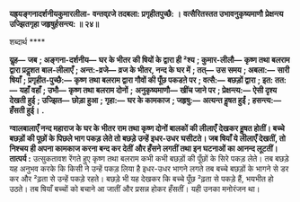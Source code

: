 **यह्र्यङ्गनादर्शनीयकुमारलीला-** **वन्तव्र्रजे तदबला: प्रगृहीतपुच्छै: ।** **वत्सैरितस्तत उभावनुकृष्यमाणौ** **प्रेक्षन्त्य उज्झितगृहा जहृषुर्हसन्त्य: ॥ २४॥** 

शब्दार्थ **** 

**यॢह—** **जब** **; अङ्गना-दर्शनीय—** **घर के भीतर की षियों के द्वारा ही ²श्य** **; कुमार-लीलौ—** **कृष्ण तथा बलराम द्वारा प्रदॢशत** **बाल-लीलाएँ** **; अन्त:-व्रजे—** **व्रज के भीतर, नन्द के घर में** **; तत्—** **उस समय** **; अबला:—** **सारी षियाँ** **; प्रगृहीत-पुच्छै:—** **कृष्ण** **तथा बलराम द्वारा गौवों की पूँछ पकडऩे पर** **; वत्सै:—** **बछड़ों द्वारा** **; इत: तत:—** **यहाँ वहाँ** **; उभौ—** **कृष्ण तथा बलराम दोनों** **;** **अनुकृष्यमाणौ—** **खींच जाने पर** **; प्रेक्षन्त्य:—** **ऐसी दृश्य देखती हुई** **; उज्झित—** **छोड़ा हुआ** **; गृहा:—** **घर के कामकाज** **; जहृषु:—** **अत्यन्त हॢषत हुईं** **; हसन्त्य:—** **हँसती हुई।** **.** 

**ग्वालबालाएँ नन्द महाराज के घर के भीतर राम तथा कृष्ण दोनों बालकों की लीलाएँ** **देखकर हॢषत होतीं। बच्चे बछड़ों की पूछों के पिछले भाग पकड़ लेते तो बछड़े उन्हें इधर-उधर** **घसीटते। जब षियाँ ये लीलाएँ देखतीं, तो निश्चय ही अपना कामकाज करना बन्द कर देतीं** **और हँसने लगतीं तथा इन घटनाओं का आनन्द लूटतीं।** **तात्पर्य :** उत्सुकतावश रेंगते हुए कृष्ण तथा बलराम कभी कभी बछड़ों की पूँछों के सिरे पकड़ लेते। तब बछड़े यह अनुभव करके कि किसी ने उन्हें पकड़ लिया है इधर-उधर भागने लगते तब बच्चे बछड़ों के भागने से डर कर और ²ढ़ता से उन्हें पकड़े रहते। बछड़े भी यह देखकर कि बच्चे पूँछ ²ढ़ता से पकड़े हैं, भयभीत हो उठते। तब षियाँ बच्चों को बचाने आ जातीं और प्रसन्न होकर हँसतीं। यही उनका मनोरंजन था।  
